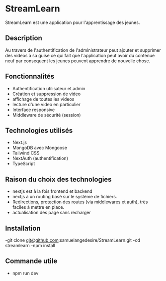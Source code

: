 # StreamLearn

StreamLearn est une application pour l'apprentissage des jeunes.

## Description

Au travers de l'authentification de l'administrateur peut ajouter et supprimer des videos à sa guise ce qui fait que 
l'application peut avoir du contenue neuf par consequent les jeunes peuvent apprendre de nouvelle chose.

## Fonctionnalités

- Authentification utilisateur et admin
- Création et suppression de video
- affichage de toutes les videos
- lecture d'une video en particulier
- Interface responsive
- Middleware de sécurité (session)

## Technologies utilisés

- Next.js
- MongoDB avec Mongoose
- Tailwind CSS
- NextAuth (authentification)
- TypeScript

## Raison du choix des technologies

- nextjs est à la fois frontend et backend
- nextjs à un routing basé sur le système de fichiers.
- Redirections, protection des routes (via middlewares et auth), très faciles à mettre en place.
- actualisation des page sans recharger

## Installation 

-git clone git@github.com:samuelangedesire/StreamLearn.git
-cd streamlearn
-npm install

## Commande utile
- npm run dev
